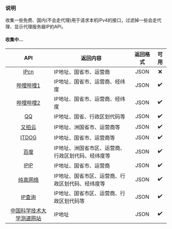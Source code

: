 ### 说明
收集一些免费、国内(不会走代理)用于请求本机IPv4的接口，过滤掉一些会走代理、显示代理服务器IP的API。

#### 收集中...

|                                API                                |                返回内容                 | 返回格式 | 可用 |
| :---------------------------------------------------------------: | ------------------------------------- | :-----: | :--: |
|                   [IPcn](https://ip.cn/api/index?ip=&type=0)                    | IP地址、国省市、运营商                      |  JSON   | ❌  |
|       [哔哩哔哩1](https://api.live.bilibili.com/client/v1/Ip/getInfoNew)        | IP地址、国省市、运营商、经纬度                |  JSON   |  ✔️  |
| [哔哩哔哩2](https://api.live.bilibili.com/ip_service/v1/ip_service/get_ip_addr) | IP地址、国省市、运营商、经纬度                |  JSON   |  ✔️  |
|                    [QQ](https://r.inews.qq.com/api/ip2city)                     | IP地址、国省、行政区划代码等                  |  JSON   |  ✔️  |
|               [又拍云](https://pubstatic.b0.upaiyun.com/?_upnode)               | IP地址、洲国省市、运营商等                   |  JSON   |  ✔️  |
|                       [ITDOG](https://ipv4_ct.itdog.cn/)                        | IP地址、国省市、运营商等                     |  JSON   |  ✔️  |
|         [百度](https://qifu-api.baidubce.com/ip/local/geo/v1/district)          | IP地址、洲国省市区、运营商、行政区划代码、经纬度等 |  JSON   |  ✔️  |
|                       [IPIP](https://myip.ipip.net/json)                        | IP地址、国省市、运营商                      |  JSON   |  ✔️  |
|              [纯真网络](https://www.cz88.net/api/cz88/ip/geo?ip=)               | IP地址、国省市区、运营商、行政区划代码、经纬度等   |  JSON   |  ✔️  |
|                       [IP查询](https://2024.ipchaxun.com/)                      | IP地址、国省市区、运营商、行政区划代码等         |  JSON   |  ✔️  |
|     [中国科学技术大学测速网站](https://test.ustc.edu.cn/backend/getIP.php)      | IP地址                                  |  JSON   |  ✔️  |
